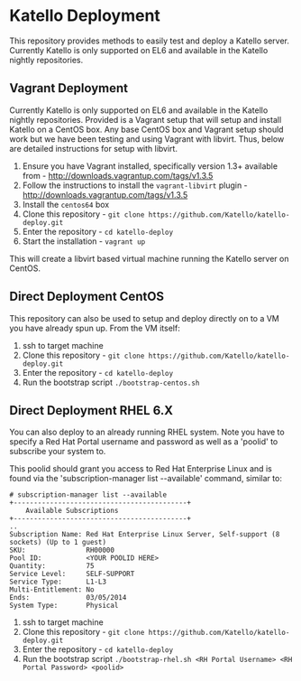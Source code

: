 # Katello Deployment

This repository provides methods to easily test and deploy a Katello server. 
Currently Katello is only supported on EL6 and available in the Katello nightly repositories.

## Vagrant Deployment

Currently Katello is only supported on EL6 and available in the Katello nightly repositories. Provided
is a Vagrant setup that will setup and install Katello on a CentOS box. Any base CentOS box and Vagrant 
setup should work but we have been testing and using Vagrant with libvirt. Thus, below are detailed instructions
for setup with libvirt.

1. Ensure you have Vagrant installed, specifically version 1.3+ available from - http://downloads.vagrantup.com/tags/v1.3.5
2. Follow the instructions to install the `vagrant-libvirt` plugin - http://downloads.vagrantup.com/tags/v1.3.5
3. Install the `centos64` box
4. Clone this repository - `git clone https://github.com/Katello/katello-deploy.git`
5. Enter the repository - `cd katello-deploy`
6. Start the installation - `vagrant up`

This will create a libvirt based virtual machine running the Katello server on CentOS.

## Direct Deployment CentOS

This repository can also be used to setup and deploy directly on to a VM you have already spun up. From 
the VM itself:

1. ssh to target machine
2. Clone this repository - `git clone https://github.com/Katello/katello-deploy.git`
3. Enter the repository - `cd katello-deploy`
4. Run the bootstrap script `./bootstrap-centos.sh`


## Direct Deployment RHEL 6.X

You can also deploy to an already running RHEL system.  Note you have to specify a Red Hat Portal username and password as well as a 'poolid' to subscribe your system to.

This poolid should grant you access to Red Hat Enterprise Linux and is found via the 'subscription-manager list --available' command, similar to:

```
# subscription-manager list --available
+-------------------------------------------+
    Available Subscriptions
+-------------------------------------------+
..
Subscription Name: Red Hat Enterprise Linux Server, Self-support (8 sockets) (Up to 1 guest)
SKU:               RH00000
Pool ID:           <YOUR POOLID HERE>
Quantity:          75
Service Level:     SELF-SUPPORT
Service Type:      L1-L3
Multi-Entitlement: No
Ends:              03/05/2014
System Type:       Physical
```

1. ssh to target machine
2. Clone this repository - `git clone https://github.com/Katello/katello-deploy.git`
3. Enter the repository - `cd katello-deploy`
4. Run the bootstrap script `./bootstrap-rhel.sh <RH Portal Username> <RH Portal Password> <poolid>`

